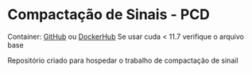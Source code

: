 # Compactação de Sinais - PCD
Container: [GitHub](https://github.com/ellizeurs/docker/tree/main/jupyter-torch-gpu) ou [DockerHub](https://hub.docker.com/repository/docker/ellizeurs/jupyter-torch-gpu/general)
Se usar cuda < 11.7 verifique o arquivo base

Repositório criado para hospedar o trabalho de compactação de sinail
